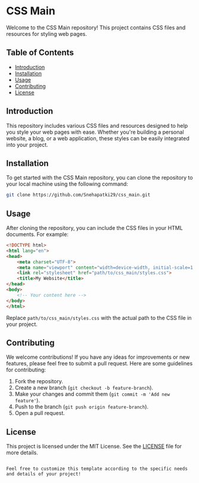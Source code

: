 # CSS Main

Welcome to the CSS Main repository! This project contains CSS files and resources for styling web pages.

## Table of Contents

- [Introduction](#introduction)
- [Installation](#installation)
- [Usage](#usage)
- [Contributing](#contributing)
- [License](#license)

## Introduction

This repository includes various CSS files and resources designed to help you style your web pages with ease. Whether you're building a personal website, a blog, or a web application, these styles can be easily integrated into your project.

## Installation

To get started with the CSS Main repository, you can clone the repository to your local machine using the following command:

```bash
git clone https://github.com/Snehapatki29/css_main.git
```

## Usage

After cloning the repository, you can include the CSS files in your HTML documents. For example:

```html
<!DOCTYPE html>
<html lang="en">
<head>
    <meta charset="UTF-8">
    <meta name="viewport" content="width=device-width, initial-scale=1.0">
    <link rel="stylesheet" href="path/to/css_main/styles.css">
    <title>My Website</title>
</head>
<body>
    <!-- Your content here -->
</body>
</html>
```

Replace `path/to/css_main/styles.css` with the actual path to the CSS file in your project.

## Contributing

We welcome contributions! If you have any ideas for improvements or new features, please feel free to submit a pull request. Here are some guidelines for contributing:

1. Fork the repository.
2. Create a new branch (`git checkout -b feature-branch`).
3. Make your changes and commit them (`git commit -m 'Add new feature'`).
4. Push to the branch (`git push origin feature-branch`).
5. Open a pull request.

## License

This project is licensed under the MIT License. See the [LICENSE](LICENSE) file for more details.
```

Feel free to customize this template according to the specific needs and details of your project!
